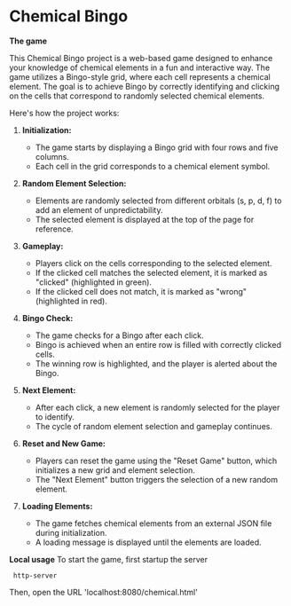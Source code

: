 # Chemical Bingo

**The game**

This Chemical Bingo project is a web-based game designed to enhance your knowledge of chemical elements in a fun and interactive way. The game utilizes a Bingo-style grid, where each cell represents a chemical element. The goal is to achieve Bingo by correctly identifying and clicking on the cells that correspond to randomly selected chemical elements.

Here's how the project works:

1. **Initialization:**
   - The game starts by displaying a Bingo grid with four rows and five columns.
   - Each cell in the grid corresponds to a chemical element symbol.

2. **Random Element Selection:**
   - Elements are randomly selected from different orbitals (s, p, d, f) to add an element of unpredictability.
   - The selected element is displayed at the top of the page for reference.

3. **Gameplay:**
   - Players click on the cells corresponding to the selected element.
   - If the clicked cell matches the selected element, it is marked as "clicked" (highlighted in green).
   - If the clicked cell does not match, it is marked as "wrong" (highlighted in red).

4. **Bingo Check:**
   - The game checks for a Bingo after each click.
   - Bingo is achieved when an entire row is filled with correctly clicked cells.
   - The winning row is highlighted, and the player is alerted about the Bingo.

5. **Next Element:**
   - After each click, a new element is randomly selected for the player to identify.
   - The cycle of random element selection and gameplay continues.

6. **Reset and New Game:**
   - Players can reset the game using the "Reset Game" button, which initializes a new grid and element selection.
   - The "Next Element" button triggers the selection of a new random element.

7. **Loading Elements:**
   - The game fetches chemical elements from an external JSON file during initialization.
   - A loading message is displayed until the elements are loaded.


**Local usage**
To start the game, first startup the server

 ```  http-server ```

Then, open the URL 'localhost:8080/chemical.html'

